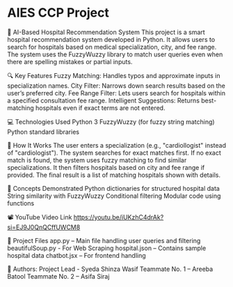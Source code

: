 # AIES CCP Project

🏥 AI-Based Hospital Recommendation System
This project is a smart hospital recommendation system developed in Python. It allows users to search for hospitals based on medical specialization, city, and fee range. The system uses the FuzzyWuzzy library to match user queries even when there are spelling mistakes or partial inputs.

🔍 Key Features
Fuzzy Matching: Handles typos and approximate inputs in specialization names.
City Filter: Narrows down search results based on the user’s preferred city.
Fee Range Filter: Lets users search for hospitals within a specified consultation fee range.
Intelligent Suggestions: Returns best-matching hospitals even if exact terms are not entered.

💻 Technologies Used
Python 3
FuzzyWuzzy (for fuzzy string matching)
Python standard libraries

📂 How It Works
The user enters a specialization (e.g., "cardiollogist" instead of "cardiologist").
The system searches for exact matches first.
If no exact match is found, the system uses fuzzy matching to find similar specializations.
It then filters hospitals based on city and fee range if provided.
The final result is a list of matching hospitals shown with details.


🧠 Concepts Demonstrated
Python dictionaries for structured hospital data
String similarity with FuzzyWuzzy
Conditional filtering
Modular code using functions

📽️ YouTube Video Link
https://youtu.be/iUKzhC4drAk?si=EJ9J0QnQCffUWCM8

📎 Project Files
app.py – Main file handling user queries and filtering
beautifulSoup.py - For Web Scraping
hospital.json – Contains sample hospital data
chatbot.jsx – For frontend handling


🙌 Authors:
Project Lead - Syeda Shinza Wasif
Teammate No. 1 – Areeba Batool
Teammate No. 2 – Asifa Siraj

